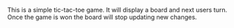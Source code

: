 
This is a simple tic-tac-toe game. It will display a board and next users turn. Once the game is won the board will stop updating new changes.
